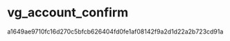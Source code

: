 vg_account_confirm
==================
a1649ae9710fc16d270c5bfcb626404fd0fe1af08142f9a2d1d22a2b723cd91a
